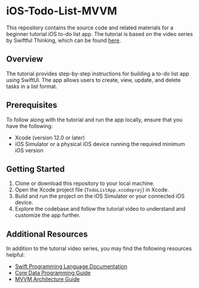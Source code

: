 # iOS-Todo-List-MVVM

This repository contains the source code and related materials for a beginner tutorial iOS to-do list app. The tutorial is based on the video series by Swiftful Thinking, which can be found [here](https://www.youtube.com/watch?v=wEf1YS4vyW8&list=PLwvDm4VfkdpheGqemblOIA7v3oq0MS30i&ab_channel=SwiftfulThinking).

## Overview

The tutorial provides step-by-step instructions for building a to-do list app using SwiftUI. The app allows users to create, view, update, and delete tasks in a list format. 

## Prerequisites

To follow along with the tutorial and run the app locally, ensure that you have the following:

- Xcode (version 12.0 or later)
- iOS Simulator or a physical iOS device running the required minimum iOS version

## Getting Started

1. Clone or download this repository to your local machine.
2. Open the Xcode project file (`TodoListApp.xcodeproj`) in Xcode.
3. Build and run the project on the iOS Simulator or your connected iOS device.
4. Explore the codebase and follow the tutorial video to understand and customize the app further.

## Additional Resources

In addition to the tutorial video series, you may find the following resources helpful:

- [Swift Programming Language Documentation](https://docs.swift.org/swift-book/)
- [Core Data Programming Guide](https://developer.apple.com/documentation/coredata/)
- [MVVM Architecture Guide](https://en.wikipedia.org/wiki/Model–view–viewmodel)



 
